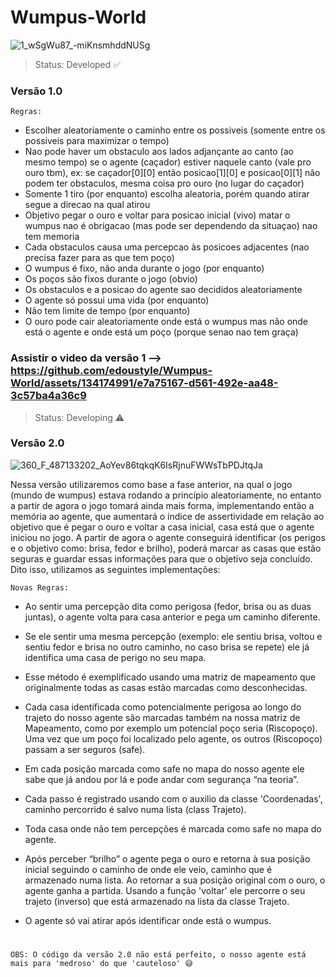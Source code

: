 # Wumpus-World
![1_wSgWu87_-miKnsmhddNUSg](https://github.com/edoustyle/Wumpus-World/assets/134174991/36cdf16b-fbcd-4ab7-9b43-958f1d757fdb)

>Status: Developed ✅
### Versão 1.0

    Regras:
* Escolher aleatoriamente o caminho entre os possiveis (somente entre os possiveis para maximizar o tempo)
* Nao pode haver um obstaculo aos lados adjançante ao canto (ao mesmo tempo) se o agente (caçador) estiver naquele canto (vale pro ouro tbm),
ex: se caçador[0][0] então posicao[1][0] e posicao[0][1] não podem ter obstaculos, mesma coisa pro ouro (no lugar do caçador)
* Somente 1 tiro (por enquanto) escolha aleatoria, porém quando atirar segue a direcao na qual atirou
* Objetivo pegar o ouro e voltar para posicao inicial (vivo)
matar o wumpus nao é obrigacao (mas pode ser dependendo da situaçao)
nao tem memoria
* Cada obstaculos causa uma percepcao às posicoes adjacentes (nao precisa fazer para as que tem poço)
* O wumpus é fixo, não anda durante o jogo (por enquanto)
* Os poços são fixos durante o jogo (obvio)
* Os obstaculos e a posicao do agente sao decididos aleatoriamente
* O agente só possui uma vida (por enquanto)
* Não tem limite de tempo (por enquanto)
* O ouro pode cair aleatoriamente onde está o wumpus mas não onde está o agente e onde está um poço (porque senao nao tem graça)
### Assistir o video da versão 1 --> https://github.com/edoustyle/Wumpus-World/assets/134174991/e7a75167-d561-492e-aa48-3c57ba4a36c9

>Status: Developing ⚠️
### Versão 2.0

![360_F_487133202_AoYev86tqkqK6IsRjnuFWWsTbPDJtqJa](https://github.com/edoustyle/Wumpus-World/assets/134174991/b0192a8c-d21b-4ee8-8b17-119df38767f8)

Nessa versão utilizaremos como base a fase anterior, na qual o jogo (mundo de wumpus) estava rodando a princípio aleatoriamente, no entanto a partir de agora o jogo tomará ainda mais forma, implementando então a memória ao agente, que aumentará o índice de assertividade em relação ao objetivo que é pegar o ouro e voltar a casa inicial, casa está que o agente iniciou no jogo. A partir de agora o agente conseguirá identificar (os perigos e o objetivo como: brisa, fedor e brilho), poderá marcar as casas que estão seguras e guardar essas informações para que o objetivo seja concluído. Dito isso, utilizamos as seguintes implementações:

    Novas Regras:
+ Ao sentir uma percepção dita como perigosa (fedor, brisa ou as duas juntas), o agente volta para casa anterior e pega um caminho diferente.

+ Se ele sentir uma mesma percepção (exemplo: ele sentiu brisa, voltou e sentiu fedor e brisa no outro caminho, no caso brisa se repete) ele já identifica uma casa de perigo no seu mapa.

+ Esse método é exemplificado usando uma matriz de mapeamento que originalmente todas as casas estão marcadas como desconhecidas.

+	Cada casa identificada como potencialmente perigosa ao longo do trajeto do nosso agente são marcadas também na nossa matriz de Mapeamento, como por exemplo um potencial poço seria (Riscopoço). Uma vez que um poço foi localizado pelo agente, os outros (Riscopoço) passam a ser seguros (safe).

+	Em cada posição marcada como safe no mapa do nosso agente ele sabe que já andou por lá e pode andar com segurança “na teoria”.

+	Cada passo é registrado usando com o auxilio da classe 'Coordenadas', caminho percorrido é salvo numa lista (class Trajeto).

+	Toda casa onde não tem percepções é marcada como safe no mapa do agente.

+	Após perceber “brilho” o agente pega o ouro e retorna à sua posição inicial seguindo o caminho de onde ele veio, caminho que é armazenado numa lista. Ao retornar a sua posição original com o ouro, o agente ganha a partida. Usando a função 'voltar' ele percorre o seu trajeto (inverso) que está armazenado na lista da classe Trajeto.

+	O agente só vai atirar após identificar onde está o wumpus.
#
    OBS: O código da versão 2.0 não está perfeito, o nosso agente está mais para 'medroso' do que 'cauteloso' 😅
